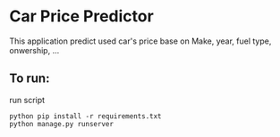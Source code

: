 # Car Price Predictor
This application predict used car's price base on Make, year, fuel type, onwership, ... 

## To run:
run script 
```
python pip install -r requirements.txt
python manage.py runserver
```
